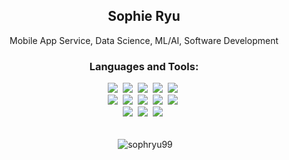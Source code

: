 

<H2 align = 'center'> 
  Sophie Ryu </H2>

<p align = center> Mobile App Service, Data Science, ML/AI, Software Development </p>

  

<h3 align="center">Languages and Tools:</h3>

<div align = 'center'> 
  <img src="https://img.shields.io/badge/Python-3776AB?style=for-the-badge&logo=python&logoColor=white"/></a>&nbsp 
<img src = "https://img.shields.io/badge/JavaScript-F7DF1E?style=for-the-badge&logo=javascript&logoColor=black"/></a>&nbsp
<img src = "https://img.shields.io/badge/Swift-FA7343?style=for-the-badge&logo=swift&logoColor=white"/></a>&nbsp
<img src = "https://img.shields.io/badge/HTML-239120?style=for-the-badge&logo=html5&logoColor=white"/></a>&nbsp
<img src = "https://img.shields.io/badge/CSS-239120?&style=for-the-badge&logo=css3&logoColor=white"/></a>&nbsp
</div>

<div align = 'center'> 
  <img src="https://img.shields.io/badge/Node.js-43853D?style=for-the-badge&logo=node.js&logoColor=white"/></a>&nbsp 
<img src="https://img.shields.io/badge/Express.js-404D59?style=for-the-badge"/></a>&nbsp 
<img src = "https://img.shields.io/badge/Django-092E20?style=for-the-badge&logo=django&logoColor=white"/></a>&nbsp
<img src="https://img.shields.io/badge/MySQL-00000F?style=for-the-badge&logo=mysql&logoColor=white"/></a>&nbsp 
<img src = "https://img.shields.io/badge/PostgreSQL-316192?style=for-the-badge&logo=postgresql&logoColor=white"/></a>&nbsp
</div>

<div align = 'center'> 
  <img src="https://img.shields.io/badge/Amazon_AWS-232F3E?style=for-the-badge&logo=amazon-aws&logoColor=white"/></a>&nbsp 
<img src="https://img.shields.io/badge/Heroku-430098?style=for-the-badge&logo=heroku&logoColor=white"/></a>&nbsp 
<img src = "https://img.shields.io/badge/SAP-0FAAFF?style=for-the-badge&logo=sap&logoColor=white"/></a>&nbsp
</div>


<br/>

<p align = 'center'>&nbsp;<img align="center" src="https://github-readme-stats.vercel.app/api?username=sophryu99&show_icons=true&locale=en" alt="sophryu99" /></p>

